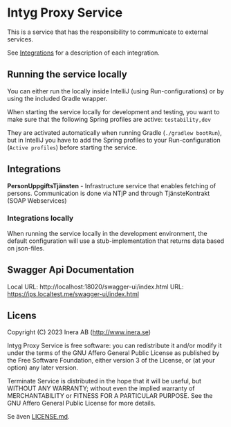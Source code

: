 # Intyg Proxy Service

This is a service that has the responsibility to communicate to external services.

See [Integrations](##Integrations) for a description of each integration.

## Running the service locally

You can either run the locally inside IntelliJ (using Run-configurations) or by using the included
Gradle wrapper.

When starting the service locally for development and testing, you want to make sure that the following
Spring profiles are active: `testability,dev`

They are activated automatically when running Gradle (`./gradlew bootRun`), but in IntelliJ you have
to add the Spring profiles to your Run-configuration (`Active profiles`) before starting the
service.

## Integrations

**PersonUppgiftsTjänsten** - Infrastructure service that enables fetching of persons. Communication is done via NTjP and through TjänsteKontrakt (SOAP Webservices)

### Integrations locally

When running the service locally in the development environment, the default configuration will use 
a stub-implementation that returns data based on json-files.

## Swagger Api Documentation

Local URL: http://localhost:18020/swagger-ui/index.html
URL: https://ips.localtest.me/swagger-ui/index.html

## Licens

Copyright (C) 2023 Inera AB (http://www.inera.se)

Intyg Proxy Service is free software: you can redistribute it and/or modify it under the terms of the
GNU Affero General Public License as published by the Free Software Foundation, either version 3 of
the License, or (at your option) any later version.

Terminate Service is distributed in the hope that it will be useful, but WITHOUT ANY WARRANTY;
without even the implied warranty of MERCHANTABILITY or FITNESS FOR A PARTICULAR PURPOSE. See the
GNU Affero General Public License for more details.

Se även [LICENSE.md](LICENSE.md). 